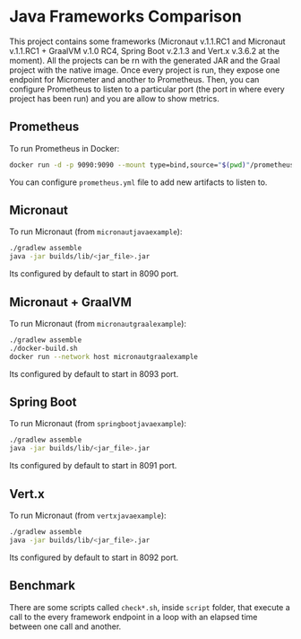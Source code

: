 # Java Frameworks Comparison

This project contains some frameworks (Micronaut v.1.1.RC1 and Micronaut v.1.1.RC1 + GraalVM v.1.0 RC4, Spring Boot v.2.1.3 and Vert.x v.3.6.2 at the moment). 
All the projects can be rn with the generated JAR and the Graal project with the native image. Once every project is run, they expose one endpoint for Micrometer and another to Prometheus. Then, you can configure Prometheus to listen to a particular port (the port in where every project has been run) and you are allow to show metrics. 

## Prometheus

To run Prometheus in Docker:

```bash
docker run -d -p 9090:9090 --mount type=bind,source="$(pwd)"/prometheus/prometheus.yml,target=/etc/prometheus/prometheus.yml prom/prometheus --config.file=/etc/prometheus/prometheus.yml
```

You can configure `prometheus.yml` file to add new artifacts to listen to.

## Micronaut

To run Micronaut (from `micronautjavaexample`):

```bash
./gradlew assemble
java -jar builds/lib/<jar_file>.jar
```

Its configured by default to start in 8090 port. 

## Micronaut + GraalVM

To run Micronaut (from `micronautgraalexample`):

```bash
./gradlew assemble
./docker-build.sh
docker run --network host micronautgraalexample
```

Its configured by default to start in 8093 port. 

## Spring Boot

To run Micronaut (from `springbootjavaexample`):

```bash
./gradlew assemble
java -jar builds/lib/<jar_file>.jar
```

Its configured by default to start in 8091 port.

## Vert.x

To run Micronaut (from `vertxjavaexample`):

```bash
./gradlew assemble
java -jar builds/lib/<jar_file>.jar
```

Its configured by default to start in 8092 port.

## Benchmark

There are some scripts called `check*.sh`, inside `script` folder, that execute a call to the every framework endpoint in a loop with an elapsed time between one call and another.

